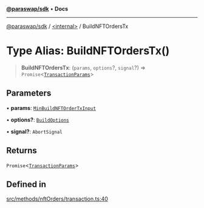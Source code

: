 [**@paraswap/sdk**](../../README.md) • **Docs**

***

[@paraswap/sdk](../../globals.md) / [\<internal\>](../README.md) / BuildNFTOrdersTx

# Type Alias: BuildNFTOrdersTx()

> **BuildNFTOrdersTx**: (`params`, `options`?, `signal`?) => `Promise`\<[`TransactionParams`](../../interfaces/TransactionParams.md)\>

## Parameters

• **params**: [`MinBuildNFTOrderTxInput`](MinBuildNFTOrderTxInput.md)

• **options?**: [`BuildOptions`](../../type-aliases/BuildOptions.md)

• **signal?**: `AbortSignal`

## Returns

`Promise`\<[`TransactionParams`](../../interfaces/TransactionParams.md)\>

## Defined in

[src/methods/nftOrders/transaction.ts:40](https://github.com/paraswap/paraswap-sdk/blob/master/src/methods/nftOrders/transaction.ts#L40)
